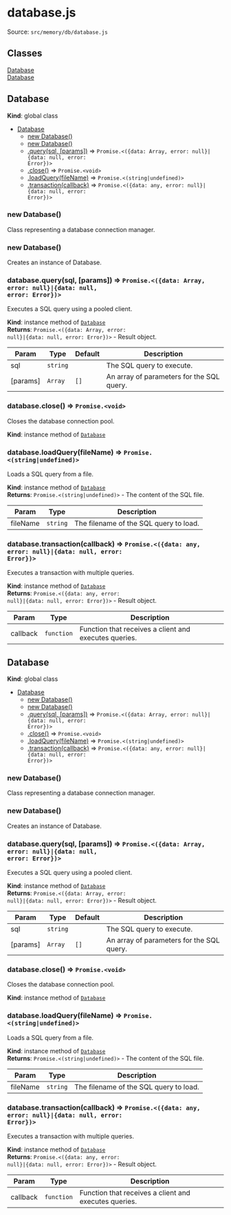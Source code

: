 # database.js

Source: `src/memory/db/database.js`

## Classes

<dl>
<dt><a href="#Database">Database</a></dt>
<dd></dd>
<dt><a href="#Database">Database</a></dt>
<dd></dd>
</dl>

<a name="Database"></a>

## Database
**Kind**: global class  

* [Database](#Database)
    * [new Database()](#new_Database_new)
    * [new Database()](#new_Database_new)
    * [.query(sql, [params])](#Database+query) ⇒ <code>Promise.&lt;({data: Array, error: null}\|{data: null, error: Error})&gt;</code>
    * [.close()](#Database+close) ⇒ <code>Promise.&lt;void&gt;</code>
    * [.loadQuery(fileName)](#Database+loadQuery) ⇒ <code>Promise.&lt;(string\|undefined)&gt;</code>
    * [.transaction(callback)](#Database+transaction) ⇒ <code>Promise.&lt;({data: any, error: null}\|{data: null, error: Error})&gt;</code>

<a name="new_Database_new"></a>

### new Database()
Class representing a database connection manager.

<a name="new_Database_new"></a>

### new Database()
Creates an instance of Database.

<a name="Database+query"></a>

### database.query(sql, [params]) ⇒ <code>Promise.&lt;({data: Array, error: null}\|{data: null, error: Error})&gt;</code>
Executes a SQL query using a pooled client.

**Kind**: instance method of [<code>Database</code>](#Database)  
**Returns**: <code>Promise.&lt;({data: Array, error: null}\|{data: null, error: Error})&gt;</code> - Result object.  

| Param | Type | Default | Description |
| --- | --- | --- | --- |
| sql | <code>string</code> |  | The SQL query to execute. |
| [params] | <code>Array</code> | <code>[]</code> | An array of parameters for the SQL query. |

<a name="Database+close"></a>

### database.close() ⇒ <code>Promise.&lt;void&gt;</code>
Closes the database connection pool.

**Kind**: instance method of [<code>Database</code>](#Database)  
<a name="Database+loadQuery"></a>

### database.loadQuery(fileName) ⇒ <code>Promise.&lt;(string\|undefined)&gt;</code>
Loads a SQL query from a file.

**Kind**: instance method of [<code>Database</code>](#Database)  
**Returns**: <code>Promise.&lt;(string\|undefined)&gt;</code> - The content of the SQL file.  

| Param | Type | Description |
| --- | --- | --- |
| fileName | <code>string</code> | The filename of the SQL query to load. |

<a name="Database+transaction"></a>

### database.transaction(callback) ⇒ <code>Promise.&lt;({data: any, error: null}\|{data: null, error: Error})&gt;</code>
Executes a transaction with multiple queries.

**Kind**: instance method of [<code>Database</code>](#Database)  
**Returns**: <code>Promise.&lt;({data: any, error: null}\|{data: null, error: Error})&gt;</code> - Result object.  

| Param | Type | Description |
| --- | --- | --- |
| callback | <code>function</code> | Function that receives a client and executes queries. |

<a name="Database"></a>

## Database
**Kind**: global class  

* [Database](#Database)
    * [new Database()](#new_Database_new)
    * [new Database()](#new_Database_new)
    * [.query(sql, [params])](#Database+query) ⇒ <code>Promise.&lt;({data: Array, error: null}\|{data: null, error: Error})&gt;</code>
    * [.close()](#Database+close) ⇒ <code>Promise.&lt;void&gt;</code>
    * [.loadQuery(fileName)](#Database+loadQuery) ⇒ <code>Promise.&lt;(string\|undefined)&gt;</code>
    * [.transaction(callback)](#Database+transaction) ⇒ <code>Promise.&lt;({data: any, error: null}\|{data: null, error: Error})&gt;</code>

<a name="new_Database_new"></a>

### new Database()
Class representing a database connection manager.

<a name="new_Database_new"></a>

### new Database()
Creates an instance of Database.

<a name="Database+query"></a>

### database.query(sql, [params]) ⇒ <code>Promise.&lt;({data: Array, error: null}\|{data: null, error: Error})&gt;</code>
Executes a SQL query using a pooled client.

**Kind**: instance method of [<code>Database</code>](#Database)  
**Returns**: <code>Promise.&lt;({data: Array, error: null}\|{data: null, error: Error})&gt;</code> - Result object.  

| Param | Type | Default | Description |
| --- | --- | --- | --- |
| sql | <code>string</code> |  | The SQL query to execute. |
| [params] | <code>Array</code> | <code>[]</code> | An array of parameters for the SQL query. |

<a name="Database+close"></a>

### database.close() ⇒ <code>Promise.&lt;void&gt;</code>
Closes the database connection pool.

**Kind**: instance method of [<code>Database</code>](#Database)  
<a name="Database+loadQuery"></a>

### database.loadQuery(fileName) ⇒ <code>Promise.&lt;(string\|undefined)&gt;</code>
Loads a SQL query from a file.

**Kind**: instance method of [<code>Database</code>](#Database)  
**Returns**: <code>Promise.&lt;(string\|undefined)&gt;</code> - The content of the SQL file.  

| Param | Type | Description |
| --- | --- | --- |
| fileName | <code>string</code> | The filename of the SQL query to load. |

<a name="Database+transaction"></a>

### database.transaction(callback) ⇒ <code>Promise.&lt;({data: any, error: null}\|{data: null, error: Error})&gt;</code>
Executes a transaction with multiple queries.

**Kind**: instance method of [<code>Database</code>](#Database)  
**Returns**: <code>Promise.&lt;({data: any, error: null}\|{data: null, error: Error})&gt;</code> - Result object.  

| Param | Type | Description |
| --- | --- | --- |
| callback | <code>function</code> | Function that receives a client and executes queries. |

